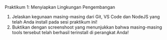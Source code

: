 Praktikum 1: Menyiapkan Lingkungan Pengembangan

1. Jelaskan kegunaan masing-masing dari Git, VS Code dan NodeJS yang telah Anda install pada sesi praktikum ini!
2. Buktikan dengan screenshoot yang menunjukkan bahwa masing-masing tools tersebut telah berhasil terinstall di perangkat Anda!